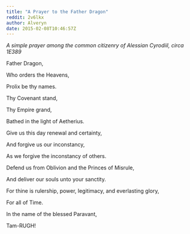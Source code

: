 ```yaml
---
title: "A Prayer to the Father Dragon"
reddit: 2v6lkx
author: Alveryn
date: 2015-02-08T10:46:57Z
---
```


*A simple prayer among the common citizenry of Alessian Cyrodiil, circa 1E389*

Father Dragon,


Who orders the Heavens,


Prolix be thy names.


Thy Covenant stand,


Thy Empire grand,


Bathed in the light of Aetherius.


Give us this day renewal and certainty,


And forgive us our inconstancy,


As we forgive the inconstancy of others.


Defend us from Oblivion and the Princes of Misrule,


And deliver our souls unto your sanctity. 


For thine is rulership, power, legitimacy, and everlasting glory,


For all of Time.


In the name of the blessed Paravant,


Tam-RUGH!

